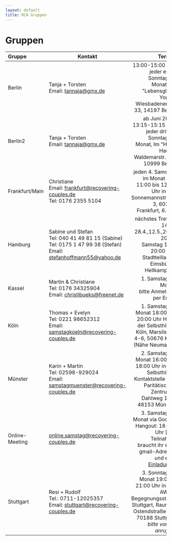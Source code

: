 ```yaml
---
layout: default
title: RCA Gruppen
---
```

# Gruppen

| Gruppe | Kontakt | Termin                       |
|:------ | ------- | ---------------------------: |
| Berlin | Tanja + Torsten<br>Email: <tannaja@gmx.de> |  13:00-15:00 Uhr jeder erste Sonntag im Monat, Im "Lebensglück Yoga", Wiesbadenerstr. 33, 14197 Berlin |
| Berlin2 | Tanja + Torsten<br>Email: <tannaja@gmx.de> |  ab Juni 2017 13:15-15:15 Uhr jeder dritten Sonntag im Monat, Im "Heile Haus", Waldemarstr. 36, 10999 Berlin |
| Frankfurt/Main | Christiane<br>Email: <frankfurt@recovering-couples.de><br>Tel: 0176 2355 5104 | jeden 4. Samstag im Monat  von 11:00 bis 12:30 Uhr  in der Sonnemannstraße 3, 60314 Frankfurt, 6. OG |
| Hamburg | Sabine und Stefan<br>Tel: 040 41 49 81 15 (Sabine)<br>Tel: 0175 1 47 99 38 (Stefan)<br>Email: <stefanhoffmann55@yahoo.de> | nächstes Treffen 14.4., 28.4.,12.5.,26.5. 2018,<br>Samstag 18 - 20:00 Uhr<br>Stadtteilladen Eimsbüttel<br>Hellkamp 56 |
| Kassel | Martin & Christiane<br>Tel: 0176 34325904<br>Email: <christibueks@freenet.de> | 1. Samstag im Monat<br> bitte Anmelden per Email |
| Köln | Thomas + Evelyn<br>Tel: 0221 98652312<br>Email: <samstagkoeln@recovering-couples.de> | 1. Samstag im Monat 18:00 bis 20:00 Uhr Haus der Selbsthilfe-Köln, Marsilstein 4-6, 50676 Köln (Nähe Neumarkt) |
| Münster | Karin + Martin<br>Tel: 02598-929024<br>Email: <samstagmuenster@recovering-couples.de> | 2. Samstag im Monat 16:00 bis 18:00 Uhr  in der Selbsthilfe-Kontaktstelle des Paritätischen Zentrums, Dahlweg 112, 48153 Münster |
| Online-Meeting | <online.samstag@recovering-couples.de> | 3. Samstag im Monat via Google Hangout: 18-20 Uhr [Zur Teilnahme braucht ihr eine gmail-Adresse und eine <a href="mailto:online.samstag@recovering-couples.de?subject=[Anmeldung RCA-Onlinemeeting]">Einladung</a>.] |
| Stuttgart | Resi + Rudolf<br>Tel.: 0711-12025357<br>Email: <stuttgart@recovering-couples.de> | 3. Sonntag im Monat 19:00 - 21:00 Uhr in der AWO-Begegnungsstätte Stuttgart, Raum 3, Ostendstraße 83, 70188 Stuttgart<br> *bitte vorher anrufen!* | 
